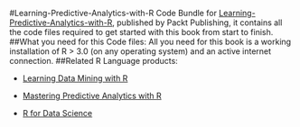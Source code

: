 #Learning-Predictive-Analytics-with-R
Code Bundle for [Learning-Predictive-Analytics-with-R](https://www.packtpub.com/big-data-and-business-intelligence/learning-predictive-analytics-r?utm_source=github&utm_medium=repository&utm_campaign=9781782169352), published by Packt Publishing, it contains all the code files required to get started with this book from start to finish.
##What you need for this Code files:
All you need for this book is a working installation of R > 3.0 (on any operating 
system) and an active internet connection.
##Related R Language products:
* [Learning Data Mining with R](https://www.packtpub.com/big-data-and-business-intelligence/learning-data-mining-r?utm_source=github&utm_medium=repository&utm_campaign=9781783982103)

* [Mastering Predictive Analytics with R](https://www.packtpub.com/application-development/mastering-predictive-analytics-r?utm_source=github&utm_medium=repository&utm_campaign=9781783982806)

* [R for Data Science](https://www.packtpub.com/big-data-and-business-intelligence/r-data-science?utm_source=github&utm_medium=repository&utm_campaign=9781784390860)

